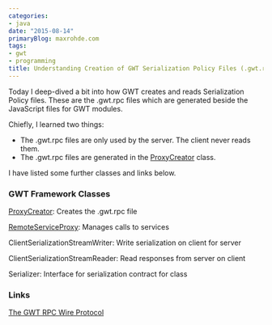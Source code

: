 ```yaml
---
categories:
- java
date: "2015-08-14"
primaryBlog: maxrohde.com
tags:
- gwt
- programming
title: Understanding Creation of GWT Serialization Policy Files (.gwt.rpc)
---
```


Today I deep-dived a bit into how GWT creates and reads Serialization Policy files. These are the .gwt.rpc files which are generated beside the JavaScript files for GWT modules.

Chiefly, I learned two things:

- The .gwt.rpc files are only used by the server. The client never reads them.
- The .gwt.rpc files are generated in the [ProxyCreator](https://code.google.com/p/google-web-toolkit/source/browse/trunk/user/src/com/google/gwt/user/rebind/rpc/ProxyCreator.java?r=1228) class.

I have listed some further classes and links below.

### GWT Framework Classes

[ProxyCreator](https://code.google.com/p/google-web-toolkit/source/browse/trunk/user/src/com/google/gwt/user/rebind/rpc/ProxyCreator.java?r=1228): Creates the .gwt.rpc file

[RemoteServiceProxy](https://code.google.com/p/google-web-toolkit/source/browse/trunk/user/src/com/google/gwt/user/client/rpc/impl/RemoteServiceProxy.java?spec=svn4899&r=4899): Manages calls to services

ClientSerializationStreamWriter: Write serialization on client for server

ClientSerializationStreamReader: Read responses from server on client

Serializer: Interface for serialization contract for class

### Links

[The GWT RPC Wire Protocol](https://docs.google.com/document/d/1eG0YocsYYbNAtivkLtcaiEE5IOF5u4LUol8-LL0TIKU/edit)